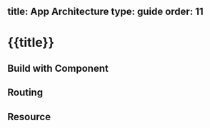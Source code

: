 title: App Architecture
type: guide
order: 11
---

# {{title}}

## Build with Component

## Routing

## Resource